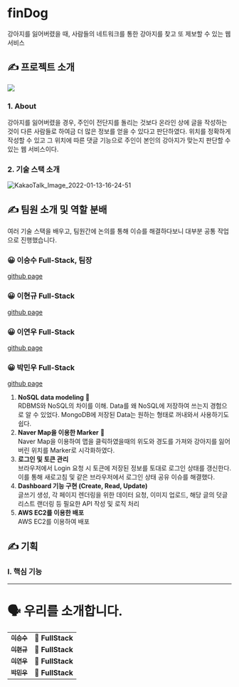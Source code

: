 # finDog
강아지를 잃어버렸을 때, 사람들의 네트워크를 통한 강아지를 찾고 또 제보할 수 있는 웹 서비스

## ✍ 프로젝트 소개
![](https://img.shields.io/badge/Project-FindDog-blue?style=for-the-badge)

### 1. About
강아지를 잃어버렸을 경우, 주인이 전단지를 돌리는 것보다 온라인 상에 글을 작성하는 것이 다른 사람들로 하여금 더 많은 정보를 얻을 수 있다고 판단하였다.
위치를 정확하게 작성할 수 있고 그 위치에 따른 댓글 기능으로 주인이 본인의 강아지가 맞는지 판단할 수 있는 웹 서비스이다.

### 2. 기술 스택 소개 


![KakaoTalk_Image_2022-01-13-16-24-51](https://user-images.githubusercontent.com/66179677/149284493-aa737462-b8ac-469d-a859-e63c670d7c86.png)


## ✍ 팀원 소개 및 역할 분배
여러 기술 스택을 배우고, 팀원간에 논의를 통해 이슈를 해결하다보니 대부분 공통 작업으로 진행했습니다. 
### 😀 이승수 Full-Stack, 팀장
[github page](https://github.com/leeseungsoo0701)
### 😀 이현규 Full-Stack
[github page](https://github.com/Aiden76005588)
### 😀 이연우 Full-Stack
[github page](https://github.com/ynoolee)
### 😀 박민우 Full-Stack
[github page](https://github.com/mc0ding)

1. **NoSQL data modeling** 🌟  
RDBMS와 NoSQL의 차이를 이해. Data를 왜 NoSQL에 저장하여 쓰는지 경험으로 알 수 있었다.
MongoDB에 저장된 Data는 원하는 형태로 꺼내와서 사용하기도 쉽다.
2. **Naver Map을 이용한 Marker** 🌟  
Naver Map을 이용하여 맵을 클릭하였을때의 위도와 경도를 가져와
강아지를 잃어버린 위치를 Marker로 시각화하였다.
3. **로그인 및 토큰 관리**  
브라우저에서 Login 요청 시 토큰에 저장된 정보를 토대로 로그인 상태를 갱신한다. 이를 통해 새로고침 및 같은 브라우저에서 로그인 상태 공유 이슈를 해결했다.
4. **Dashboard 기능 구현 (Create, Read, Update)**  
글쓰기 생성, 각 페이지 렌더링을 위한 데이터 요청, 이미지 업로드, 해당 글의 덧글 리스트 랜더링 등 필요한 API 작성 및 로직 처리
5. **AWS EC2를 이용한 배포**  
AWS EC2를 이용하여 배포


## ✍ 기획
### I. 핵심 기능

***

# 🗣 우리를 소개합니다.



<table>
  <tbody>
    <tr>
      <td align="center">
        <a href="https://github.com/leeseungsoo0701">
          <sub>
            <b>이승수</b>
          </sub>
        </a>
        <br>
      </td>
      <td>
        <strong>🚩 FullStack</strong>
      </td>
    </tr>
     <tr>
      <td align="center">
        <a href="https://github.com/Aiden76005588">
          <sub>
            <b>이현규</b>
          </sub>
        </a>
        <br>
      </td>
      <td>
        <strong>🚩 FullStack</strong>
      </td>
    </tr>
    <tr>
      <td align="center">
        <a href="https://github.com/ynoolee">
          <sub>
            <b>이연우</b>
          </sub>
        </a>
        <br>
      </td>
      <td>
        <strong>🚩 FullStack</strong>
      </td>
    </tr>
    <tr>
      <td align="center">
        <a href="https://https://github.com/mc0ding">
          <sub>
            <b>박민우</b>
          </sub>
        </a>
        <br>
      </td>
      <td>
        <strong>🚩 FullStack</strong>
      </td>
    </tr>
  </tbody>
</table>
